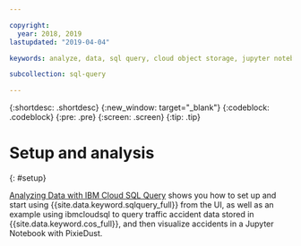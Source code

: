 ```yaml
---

copyright:
  year: 2018, 2019
lastupdated: "2019-04-04"

keywords: analyze, data, sql query, cloud object storage, jupyter notebook, pixiedust

subcollection: sql-query

---
```


{:shortdesc: .shortdesc}
{:new_window: target="_blank"}
{:codeblock: .codeblock}
{:pre: .pre}
{:screen: .screen}
{:tip: .tip}



# Setup and analysis
{: #setup}

[Analyzing Data with IBM Cloud SQL Query](https://medium.com/ibm-watson-data-lab/analyzing-data-with-ibm-cloud-sql-query-bc53566a59f5) 
shows you how to set up and start using {{site.data.keyword.sqlquery_full}} from the UI, as well as an example using ibmcloudsql to query traffic accident data stored in {{site.data.keyword.cos_full}}, and then visualize accidents in a Jupyter Notebook with PixieDust.


